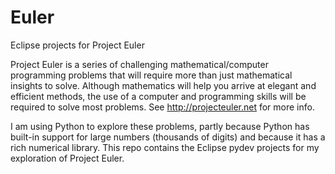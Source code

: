 # Euler
Eclipse projects for Project Euler

Project Euler is a series of challenging mathematical/computer programming problems that will require more than just mathematical insights to solve. Although mathematics will help you arrive at elegant and efficient methods, the use of a computer and programming skills will be required to solve most problems. See http://projecteuler.net for more info.

I am using Python to explore these problems, partly because Python has built-in support for large numbers (thousands of digits) and because it has a rich numerical library. This repo contains the Eclipse pydev projects for my exploration of Project Euler.
